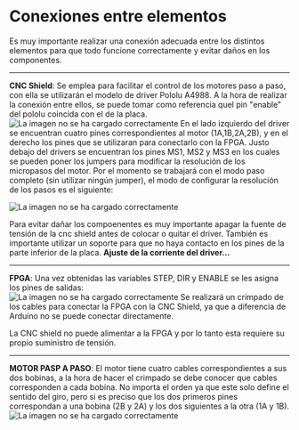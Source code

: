 # Conexiones entre elementos
Es muy importante realizar una conexión adecuada entre los distintos elementos para que todo funcione correctamente y evitar daños en los componentes.

---
 **CNC Shield**:
Se emplea para facilitar el control de los motores paso a paso, con ella se utilizarán el modelo de driver Pololu A4988.
A la hora de realizar la conexión entre ellos, se puede tomar como referencia quel pin "enable" del pololu coincida con el de la placa.
![La imagen no se ha cargado correctamente](https://github.com/sanchezco/proyecto_scanner3D/blob/master/Imgs/CNC%20Shield.PNG "CNC Shield y Pololu")
En el lado izquierdo del driver se encuentran cuatro pines correspondientes al motor (1A,1B,2A,2B), y en el derecho los pines que se utilizaran para conectarlo con la FPGA.
Justo debajo del drivers se encuentran los pines MS1, MS2 y MS3 en los cuales se pueden poner los jumpers para modificar la resolución de los micropasos del motor. Por el momento se trabajará con el modo paso completo (sin utilizar ningún jumper), el modo de configurar la resolución de los pasos es el siguiente:

![La imagen no se ha cargado correctamente](https://github.com/sanchezco/proyecto_scanner3D/blob/master/Imgs/A4988%20Stepper%20Motor%20Driver%20Carrier.png)

Para evitar dañar los compoenentes es muy importante apagar la fuente de tensión de la cnc shield antes de colocar o quitar el driver.
También es importante utilizar un soporte para que no haya contacto en los pines de la parte inferior de la placa.
**Ajuste de la corriente del driver...**

---
 **FPGA**:
Una vez obtenidas las variables STEP, DIR y ENABLE se les asigna los pines de salidas:   
![La imagen no se ha cargado correctamente](https://github.com/sanchezco/proyecto_scanner3D/blob/master/Imgs/FPGA_pinOut.png "FPGA pin outs")
Se realizará un crimpado de los cables para conectar la FPGA con la CNC Shield, ya que a diferencia de Arduino no se puede conectar directamente. 

La CNC shield no puede alimentar a la FPGA y por lo tanto esta requiere su propio suministro de tensión. 

---
**MOTOR PASP A PASO**:
El motor tiene cuatro cables correspondientes a sus dos bobinas, a la hora de hacer el crimpado se debe conocer que cables corresponden a cada bobina.
No importa el orden ya que este solo define el sentido del giro, pero si es preciso que los dos primeros pines correspondan a una bobina (2B y 2A) y los dos siguientes a la otra (1A y 1B).
![La imagen no se ha cargado correctamente](https://github.com/sanchezco/proyecto_scanner3D/blob/master/Imgs/pololu_A4988.png "pololu")
